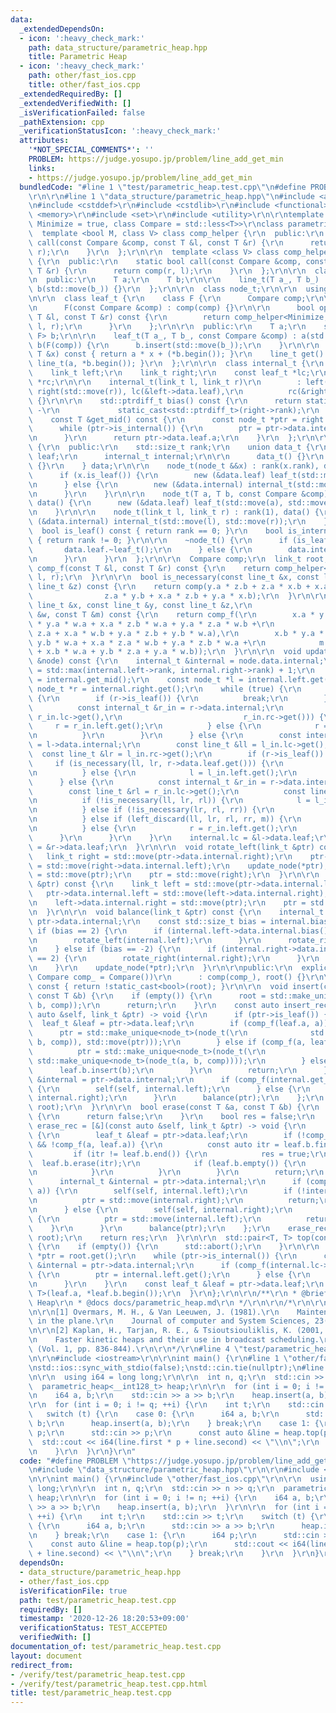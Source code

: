 ```yaml
---
data:
  _extendedDependsOn:
  - icon: ':heavy_check_mark:'
    path: data_structure/parametric_heap.hpp
    title: Parametric Heap
  - icon: ':heavy_check_mark:'
    path: other/fast_ios.cpp
    title: other/fast_ios.cpp
  _extendedRequiredBy: []
  _extendedVerifiedWith: []
  _isVerificationFailed: false
  _pathExtension: cpp
  _verificationStatusIcon: ':heavy_check_mark:'
  attributes:
    '*NOT_SPECIAL_COMMENTS*': ''
    PROBLEM: https://judge.yosupo.jp/problem/line_add_get_min
    links:
    - https://judge.yosupo.jp/problem/line_add_get_min
  bundledCode: "#line 1 \"test/parametric_heap.test.cpp\"\n#define PROBLEM \"https://judge.yosupo.jp/problem/line_add_get_min\"\
    \r\n\r\n#line 1 \"data_structure/parametric_heap.hpp\"\n#include <algorithm>\r\
    \n#include <cstddef>\r\n#include <cstdlib>\r\n#include <functional>\r\n#include\
    \ <memory>\r\n#include <set>\r\n#include <utility>\r\n\r\ntemplate <class T, bool\
    \ Minimize = true, class Compare = std::less<T>>\r\nclass parametric_heap {\r\n\
    \  template <bool M, class V> class comp_helper {\r\n  public:\r\n    static bool\
    \ call(const Compare &comp, const T &l, const T &r) {\r\n      return comp(l,\
    \ r);\r\n    }\r\n  };\r\n\r\n  template <class V> class comp_helper<false, V>\
    \ {\r\n  public:\r\n    static bool call(const Compare &comp, const T &l, const\
    \ T &r) {\r\n      return comp(r, l);\r\n    }\r\n  };\r\n\r\n  class line_t {\r\
    \n  public:\r\n    T a;\r\n    T b;\r\n\r\n    line_t(T a_, T b_) : a(std::move(a_)),\
    \ b(std::move(b_)) {}\r\n  };\r\n\r\n  class node_t;\r\n\r\n  using link_t = std::unique_ptr<node_t>;\r\
    \n\r\n  class leaf_t {\r\n    class F {\r\n      Compare comp;\r\n\r\n    public:\r\
    \n      F(const Compare &comp) : comp(comp) {}\r\n\r\n      bool operator()(const\
    \ T &l, const T &r) const {\r\n        return comp_helper<Minimize, void>::call(comp,\
    \ l, r);\r\n      }\r\n    };\r\n\r\n  public:\r\n    T a;\r\n    std::multiset<T,\
    \ F> b;\r\n\r\n    leaf_t(T a_, T b_, const Compare &comp) : a(std::move(a_)),\
    \ b(F(comp)) {\r\n      b.insert(std::move(b_));\r\n    }\r\n\r\n    T eval(const\
    \ T &x) const { return a * x + (*b.begin()); }\r\n    line_t get() const { return\
    \ line_t(a, *b.begin()); }\r\n  };\r\n\r\n  class internal_t {\r\n  public:\r\n\
    \    link_t left;\r\n    link_t right;\r\n    const leaf_t *lc;\r\n    const leaf_t\
    \ *rc;\r\n\r\n    internal_t(link_t l, link_t r)\r\n        : left(std::move(l)),\
    \ right(std::move(r)), lc(&left->data.leaf),\r\n          rc(&right->data.leaf)\
    \ {}\r\n\r\n    std::ptrdiff_t bias() const {\r\n      return static_cast<std::ptrdiff_t>(left->rank)\
    \ -\r\n             static_cast<std::ptrdiff_t>(right->rank);\r\n    }\r\n\r\n\
    \    const T &get_mid() const {\r\n      const node_t *ptr = right.get();\r\n\
    \      while (ptr->is_internal()) {\r\n        ptr = ptr->data.internal.left.get();\r\
    \n      }\r\n      return ptr->data.leaf.a;\r\n    }\r\n  };\r\n\r\n  class node_t\
    \ {\r\n  public:\r\n    std::size_t rank;\r\n    union data_t {\r\n      leaf_t\
    \ leaf;\r\n      internal_t internal;\r\n\r\n      data_t() {}\r\n      ~data_t()\
    \ {}\r\n    } data;\r\n\r\n    node_t(node_t &&x) : rank(x.rank), data() {\r\n\
    \      if (x.is_leaf()) {\r\n        new (&data.leaf) leaf_t(std::move(x.data.leaf));\r\
    \n      } else {\r\n        new (&data.internal) internal_t(std::move(x.data.internal));\r\
    \n      }\r\n    }\r\n\r\n    node_t(T a, T b, const Compare &comp) : rank(0),\
    \ data() {\r\n      new (&data.leaf) leaf_t(std::move(a), std::move(b), comp);\r\
    \n    }\r\n\r\n    node_t(link_t l, link_t r) : rank(1), data() {\r\n      new\
    \ (&data.internal) internal_t(std::move(l), std::move(r));\r\n    }\r\n\r\n  \
    \  bool is_leaf() const { return rank == 0; }\r\n    bool is_internal() const\
    \ { return rank != 0; }\r\n\r\n    ~node_t() {\r\n      if (is_leaf()) {\r\n \
    \       data.leaf.~leaf_t();\r\n      } else {\r\n        data.internal.~internal_t();\r\
    \n      }\r\n    }\r\n  };\r\n\r\n  Compare comp;\r\n  link_t root;\r\n\r\n  bool\
    \ comp_f(const T &l, const T &r) const {\r\n    return comp_helper<Minimize, void>::call(comp,\
    \ l, r);\r\n  }\r\n\r\n  bool is_necessary(const line_t &x, const line_t &y, const\
    \ line_t &z) const {\r\n    return comp(y.a * z.b + z.a * x.b + x.a * y.b,\r\n\
    \                z.a * y.b + x.a * z.b + y.a * x.b);\r\n  }\r\n\r\n  bool left_discard(const\
    \ line_t &x, const line_t &y, const line_t &z,\r\n                    const line_t\
    \ &w, const T &m) const {\r\n    return comp_f(\r\n        x.a * y.b * z.a + x.b\
    \ * y.a * w.a + x.a * z.b * w.a + y.a * z.a * w.b +\r\n            m * (x.b *\
    \ z.a + x.a * w.b + y.a * z.b + y.b * w.a),\r\n        x.b * y.a * z.a + x.a *\
    \ y.b * w.a + x.a * z.a * w.b + y.a * z.b * w.a +\r\n            m * (x.a * z.b\
    \ + x.b * w.a + y.b * z.a + y.a * w.b));\r\n  }\r\n\r\n  void update_node(node_t\
    \ &node) const {\r\n    internal_t &internal = node.data.internal;\r\n    node.rank\
    \ = std::max(internal.left->rank, internal.right->rank) + 1;\r\n    const T &m\
    \ = internal.get_mid();\r\n    const node_t *l = internal.left.get();\r\n    const\
    \ node_t *r = internal.right.get();\r\n    while (true) {\r\n      if (l->is_leaf())\
    \ {\r\n        if (r->is_leaf()) {\r\n          break;\r\n        } else {\r\n\
    \          const internal_t &r_in = r->data.internal;\r\n          if (is_necessary(l->data.leaf.get(),\
    \ r_in.lc->get(),\r\n                           r_in.rc->get())) {\r\n       \
    \     r = r_in.left.get();\r\n          } else {\r\n            r = r_in.right.get();\r\
    \n          }\r\n        }\r\n      } else {\r\n        const internal_t &l_in\
    \ = l->data.internal;\r\n        const line_t &ll = l_in.lc->get();\r\n      \
    \  const line_t &lr = l_in.rc->get();\r\n        if (r->is_leaf()) {\r\n     \
    \     if (is_necessary(ll, lr, r->data.leaf.get())) {\r\n            l = l_in.right.get();\r\
    \n          } else {\r\n            l = l_in.left.get();\r\n          }\r\n  \
    \      } else {\r\n          const internal_t &r_in = r->data.internal;\r\n  \
    \        const line_t &rl = r_in.lc->get();\r\n          const line_t &rr = r_in.rc->get();\r\
    \n          if (!is_necessary(ll, lr, rl)) {\r\n            l = l_in.left.get();\r\
    \n          } else if (!is_necessary(lr, rl, rr)) {\r\n            r = r_in.right.get();\r\
    \n          } else if (left_discard(ll, lr, rl, rr, m)) {\r\n            l = l_in.right.get();\r\
    \n          } else {\r\n            r = r_in.left.get();\r\n          }\r\n  \
    \      }\r\n      }\r\n    }\r\n    internal.lc = &l->data.leaf;\r\n    internal.rc\
    \ = &r->data.leaf;\r\n  }\r\n\r\n  void rotate_left(link_t &ptr) const {\r\n \
    \   link_t right = std::move(ptr->data.internal.right);\r\n    ptr->data.internal.right\
    \ = std::move(right->data.internal.left);\r\n    update_node(*ptr);\r\n    right->data.internal.left\
    \ = std::move(ptr);\r\n    ptr = std::move(right);\r\n  }\r\n\r\n  void rotate_right(link_t\
    \ &ptr) const {\r\n    link_t left = std::move(ptr->data.internal.left);\r\n \
    \   ptr->data.internal.left = std::move(left->data.internal.right);\r\n    update_node(*ptr);\r\
    \n    left->data.internal.right = std::move(ptr);\r\n    ptr = std::move(left);\r\
    \n  }\r\n\r\n  void balance(link_t &ptr) const {\r\n    internal_t &internal =\
    \ ptr->data.internal;\r\n    const std::size_t bias = internal.bias();\r\n   \
    \ if (bias == 2) {\r\n      if (internal.left->data.internal.bias() == -2) {\r\
    \n        rotate_left(internal.left);\r\n      }\r\n      rotate_right(ptr);\r\
    \n    } else if (bias == -2) {\r\n      if (internal.right->data.internal.bias()\
    \ == 2) {\r\n        rotate_right(internal.right);\r\n      }\r\n      rotate_left(ptr);\r\
    \n    }\r\n    update_node(*ptr);\r\n  }\r\n\r\npublic:\r\n  explicit parametric_heap(const\
    \ Compare comp_ = Compare())\r\n      : comp(comp_), root() {}\r\n\r\n  bool empty()\
    \ const { return !static_cast<bool>(root); }\r\n\r\n  void insert(const T &a,\
    \ const T &b) {\r\n    if (empty()) {\r\n      root = std::make_unique<node_t>(node_t(a,\
    \ b, comp));\r\n      return;\r\n    }\r\n    const auto insert_rec = [&](const\
    \ auto &self, link_t &ptr) -> void {\r\n      if (ptr->is_leaf()) {\r\n      \
    \  leaf_t &leaf = ptr->data.leaf;\r\n        if (comp_f(leaf.a, a)) {\r\n    \
    \      ptr = std::make_unique<node_t>(node_t(\r\n              std::make_unique<node_t>(node_t(a,\
    \ b, comp)), std::move(ptr)));\r\n        } else if (comp_f(a, leaf.a)) {\r\n\
    \          ptr = std::make_unique<node_t>(node_t(\r\n              std::move(ptr),\
    \ std::make_unique<node_t>(node_t(a, b, comp))));\r\n        } else {\r\n    \
    \      leaf.b.insert(b);\r\n        }\r\n        return;\r\n      }\r\n      internal_t\
    \ &internal = ptr->data.internal;\r\n      if (comp_f(internal.get_mid(), a))\
    \ {\r\n        self(self, internal.left);\r\n      } else {\r\n        self(self,\
    \ internal.right);\r\n      }\r\n      balance(ptr);\r\n    };\r\n    insert_rec(insert_rec,\
    \ root);\r\n  }\r\n\r\n  bool erase(const T &a, const T &b) {\r\n    if (empty())\
    \ {\r\n      return false;\r\n    }\r\n    bool res = false;\r\n    const auto\
    \ erase_rec = [&](const auto &self, link_t &ptr) -> void {\r\n      if (ptr->is_leaf())\
    \ {\r\n        leaf_t &leaf = ptr->data.leaf;\r\n        if (!comp_f(leaf.a, a)\
    \ && !comp_f(a, leaf.a)) {\r\n          const auto itr = leaf.b.find(b);\r\n \
    \         if (itr != leaf.b.end()) {\r\n            res = true;\r\n          \
    \  leaf.b.erase(itr);\r\n            if (leaf.b.empty()) {\r\n              ptr.reset();\r\
    \n            }\r\n          }\r\n        }\r\n        return;\r\n      }\r\n\
    \      internal_t &internal = ptr->data.internal;\r\n      if (comp_f(internal.get_mid(),\
    \ a)) {\r\n        self(self, internal.left);\r\n        if (!internal.left) {\r\
    \n          ptr = std::move(internal.right);\r\n          return;\r\n        }\r\
    \n      } else {\r\n        self(self, internal.right);\r\n        if (!internal.right)\
    \ {\r\n          ptr = std::move(internal.left);\r\n          return;\r\n    \
    \    }\r\n      }\r\n      balance(ptr);\r\n    };\r\n    erase_rec(erase_rec,\
    \ root);\r\n    return res;\r\n  }\r\n\r\n  std::pair<T, T> top(const T &x) const\
    \ {\r\n    if (empty()) {\r\n      std::abort();\r\n    }\r\n\r\n    const node_t\
    \ *ptr = root.get();\r\n    while (ptr->is_internal()) {\r\n      const internal_t\
    \ &internal = ptr->data.internal;\r\n      if (comp_f(internal.lc->eval(x), internal.rc->eval(x)))\
    \ {\r\n        ptr = internal.left.get();\r\n      } else {\r\n        ptr = internal.right.get();\r\
    \n      }\r\n    }\r\n    const leaf_t &leaf = ptr->data.leaf;\r\n    return std::pair<T,\
    \ T>(leaf.a, *leaf.b.begin());\r\n  }\r\n};\r\n\r\n/**\r\n * @brief Parametric\
    \ Heap\r\n * @docs docs/parametric_heap.md\r\n */\r\n\r\n/*\r\n\r\nReference\r\
    \n\r\n[1] Overmars, M. H., & Van Leeuwen, J. (1981).\r\n    Maintenance of configurations\
    \ in the plane.\r\n    Journal of computer and System Sciences, 23(2), 166-204.\r\
    \n\r\n[2] Kaplan, H., Tarjan, R. E., & Tsioutsiouliklis, K. (2001, January).\r\
    \n    Faster kinetic heaps and their use in broadcast scheduling.\r\n    In SODA\
    \ (Vol. 1, pp. 836-844).\r\n\r\n*/\r\n#line 4 \"test/parametric_heap.test.cpp\"\
    \n\r\n#include <iostream>\r\n\r\nint main() {\r\n#line 1 \"other/fast_ios.cpp\"\
    \nstd::ios::sync_with_stdio(false);\nstd::cin.tie(nullptr);\n#line 9 \"test/parametric_heap.test.cpp\"\
    \n\r\n  using i64 = long long;\r\n\r\n  int n, q;\r\n  std::cin >> n >> q;\r\n\
    \  parametric_heap<__int128_t> heap;\r\n\r\n  for (int i = 0; i != n; ++i) {\r\
    \n    i64 a, b;\r\n    std::cin >> a >> b;\r\n    heap.insert(a, b);\r\n  }\r\n\
    \r\n  for (int i = 0; i != q; ++i) {\r\n    int t;\r\n    std::cin >> t;\r\n \
    \   switch (t) {\r\n    case 0: {\r\n      i64 a, b;\r\n      std::cin >> a >>\
    \ b;\r\n      heap.insert(a, b);\r\n    } break;\r\n    case 1: {\r\n      i64\
    \ p;\r\n      std::cin >> p;\r\n      const auto &line = heap.top(p);\r\n    \
    \  std::cout << i64(line.first * p + line.second) << \"\\n\";\r\n    } break;\r\
    \n    }\r\n  }\r\n}\r\n"
  code: "#define PROBLEM \"https://judge.yosupo.jp/problem/line_add_get_min\"\r\n\r\
    \n#include \"data_structure/parametric_heap.hpp\"\r\n\r\n#include <iostream>\r\
    \n\r\nint main() {\r\n#include \"other/fast_ios.cpp\"\r\n\r\n  using i64 = long\
    \ long;\r\n\r\n  int n, q;\r\n  std::cin >> n >> q;\r\n  parametric_heap<__int128_t>\
    \ heap;\r\n\r\n  for (int i = 0; i != n; ++i) {\r\n    i64 a, b;\r\n    std::cin\
    \ >> a >> b;\r\n    heap.insert(a, b);\r\n  }\r\n\r\n  for (int i = 0; i != q;\
    \ ++i) {\r\n    int t;\r\n    std::cin >> t;\r\n    switch (t) {\r\n    case 0:\
    \ {\r\n      i64 a, b;\r\n      std::cin >> a >> b;\r\n      heap.insert(a, b);\r\
    \n    } break;\r\n    case 1: {\r\n      i64 p;\r\n      std::cin >> p;\r\n  \
    \    const auto &line = heap.top(p);\r\n      std::cout << i64(line.first * p\
    \ + line.second) << \"\\n\";\r\n    } break;\r\n    }\r\n  }\r\n}\r\n"
  dependsOn:
  - data_structure/parametric_heap.hpp
  - other/fast_ios.cpp
  isVerificationFile: true
  path: test/parametric_heap.test.cpp
  requiredBy: []
  timestamp: '2020-12-26 18:20:53+09:00'
  verificationStatus: TEST_ACCEPTED
  verifiedWith: []
documentation_of: test/parametric_heap.test.cpp
layout: document
redirect_from:
- /verify/test/parametric_heap.test.cpp
- /verify/test/parametric_heap.test.cpp.html
title: test/parametric_heap.test.cpp
---
```

